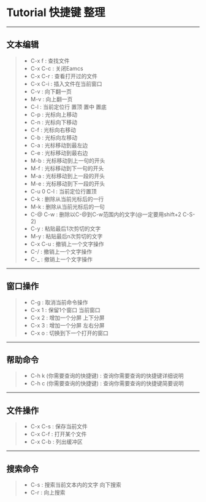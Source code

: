 # Tutorial 快捷键 整理

---

## 文本编辑

> * C-x f : 查找文件
> * C-x C-c : 关闭Eamcs
> * C-x C-r : 查看打开过的文件
> * C-x C-i : 插入文件在当前窗口
> * C-v : 向下翻一页
> * M-v : 向上翻一页
> * C-l : 当前定位行 置顶 置中 置底
> * C-p : 光标向上移动
> * C-n : 光标向下移动
> * C-f : 光标向右移动
> * C-b : 光标向左移动
> * C-a : 光标移动到最左边
> * C-e : 光标移动到最右边
> * M-b : 光标移动到上一句的开头
> * M-f : 光标移动到下一句的开头
> * M-a : 光标移动到上一段的开头
> * M-e : 光标移动到下一段的开头
> * C-u 0 C-l : 当前定位行置顶
> * C-k : 删除从当前光标后的一行
> * M-k : 删除从当前光标后的一句
> * C-@ C-w : 删除以C-@到C-w范围内的文字(@一定要用shift+2 C-S-2)
> * C-y : 粘贴最后1次剪切的文字
> * M-y : 粘贴最后n次剪切的文字
> * C-x C-u : 撤销上一个文字操作
> * C-/ : 撤销上一个文字操作
> * C-_ : 撤销上一个文字操作

---

## 窗口操作

> * C-g : 取消当前命令操作
> * C-x 1 : 保留1个窗口 当前窗口
> * C-x 2 : 增加一个分屏 上下分屏
> * C-x 3 : 增加一个分屏 左右分屏
> * C-x o : 切换到下一个打开的窗口

---

## 帮助命令

> * C-h k (你需要查询的快捷键) : 查询你需要查询的快捷键详细说明
> * C-h c (你需要查询的快捷键) : 查询你需要查询的快捷键简要说明

---

## 文件操作

> * C-x C-s : 保存当前文件
> * C-x C-f : 打开某个文件
> * C-x C-b : 列出缓冲区

---

## 搜索命令

> * C-s : 搜索当前文本内的文字 向下搜索
> * C-r : 向上搜索